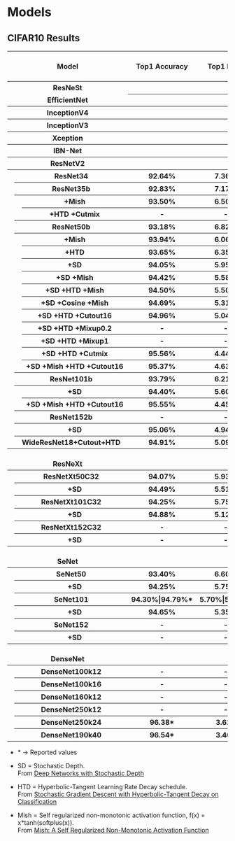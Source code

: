 # Models
## CIFAR10 Results
<table>
  <tr>
    <th colspan="3">⠀⠀⠀⠀⠀⠀⠀⠀⠀Model⠀⠀⠀⠀⠀⠀⠀⠀⠀</th>
    <th>Top1 Accuracy</th>
    <th>Top1 Error</th>
    <th>Param count</th>
    <th>FLOPs/2</th>
    <th>Training speed</br>(imgs/sec)</th>
  </tr>
  <tr>
    <th colspan="3">ResNeSt</th>
    <th></th>
    <th></th>
    <th></th>
    <th></th>
    <th></th>
  </tr>
  <tr>
    <th colspan="3" style="border-top:5px">EfficientNet</th>
    <th></th>
    <th></th>
    <th></th>
    <th></th>
    <th></th>
  </tr>
  <tr>
    <th colspan="3">InceptionV4</th>
    <th></th>
    <th></th>
    <th></th>
    <th></th>
    <th></th>
  </tr>
  <tr>
    <th colspan="3">InceptionV3</th>
    <th></th>
    <th></th>
    <th></th>
    <th></th>
    <th></th>
  </tr>
  <tr>
    <th colspan="3">Xception</th>
    <th></th>
    <th></th>
    <th></th>
    <th></th>
    <th></th>
  </tr>
  <tr>
    <th colspan="3">IBN-Net</th>
    <th></th>
    <th></th>
    <th></th>
    <th></th>
    <th></th>
  </tr>
  <tr>
    <th colspan="3">ResNetV2</th>
    <th> </th>
    <th> </th>
    <th> </th>
    <th> </th>
    <th> </th>
  </tr>
  <tr>
    <th rowspan="22"></th>
    <th colspan="2">ResNet34</th>
    <th>92.64%</th>
    <th>7.36%</th>
    <th>1,327,226</th>
    <th>72.40M</th>
    <th>3413</th>
  </tr>
  <tr>
    <th colspan="2">ResNet35b</th>
    <th>92.83%</th>
    <th>7.17%</th>
    <th>873,722</th>
    <th>51.83M</th>
    <th>2694</th>
  </tr>
  <tr>
    <th rowspan="2"></th>
    <th>+Mish</th>
    <th>93.50%</th>
    <th>6.50%</th>
    <th>873,722</th>
    <th>51.83M</th>
    <th>1861</th>
  </tr>
  <tr>
    <th>+HTD +Cutmix</th>
    <th>-</th>
    <th>-</th>
    <th>-</th>
    <th>-</th>
    <th>-</th>
  </tr>
  <tr>
    <th colspan="2">ResNet50b</th>
    <th>93.18%</th>
    <th>6.82%</th>
    <th>1,309,210</th>
    <th>74.11M</th>
    <th>1932</th>
  </tr>
  <tr>
    <th rowspan="11"></th>
    <th>+Mish</th>
    <th>93.94%</th>
    <th>6.06%</th>
    <th>-</th>
    <th>-</th>
    <th>-</th>
  </tr>
  <tr>
    <th>+HTD</th>
    <th>93.65%</th>
    <th>6.35%</th>
    <th>-</th>
    <th>-</th>
    <th>-</th>
  </tr>
  <tr>
    <th>+SD</th>
    <th>94.05%</th>
    <th>5.95%</th>
    <th>-</th>
    <th>-</th>
    <th>-</th>
  </tr>
  <tr>
    <th>+SD +Mish</th>
    <th>94.42%</th>
    <th>5.58%</th>
    <th>-</th>
    <th>-</th>
    <th>-</th>
  </tr>
  <tr>
    <th>+SD +HTD +Mish</th>
    <th>94.50%</th>
    <th>5.50%</th>
    <th>-</th>
    <th>-</th>
    <th>-</th>
  </tr>
  <tr>
    <th>+SD +Cosine +Mish</th>
    <th>94.69%</th>
    <th>5.31%</th>
    <th>-</th>
    <th>-</th>
    <th>-</th>
  </tr>
  <tr>
    <th>+SD +HTD +Cutout16</th>
    <th>94.96%</th>
    <th>5.04%</th>
    <th>-</th>
    <th>-</th>
    <th>-</th>
  </tr>
  <tr>
    <th>+SD +HTD +Mixup0.2</th>
    <th>-</th>
    <th>-</th>
    <th>-</th>
    <th>-</th>
    <th>-</th>
  </tr>
  <tr>
    <th>+SD +HTD +Mixup1</th>
    <th>-</th>
    <th>-</th>
    <th>-</th>
    <th>-</th>
    <th>-</th>
  </tr>
  <tr>
    <th>+SD +HTD +Cutmix</th>
    <th>95.56%</th>
    <th>4.44%</th>
    <th>-</th>
    <th>-</th>
    <th>-</th>
  </tr>
  <tr>
    <th>+SD +Mish +HTD +Cutout16</th>
    <th>95.37%</th>
    <th>4.63%</th>
    <th>-</th>
    <th>-</th>
    <th>-</th>
  </tr>
  <tr>
    <th colspan="2">ResNet101b</th>
    <th>93.79%</th>
    <th>6.21%</th>
    <th>-</th>
    <th>-</th>
    <th>-</th>
  </tr>
  <tr>
    <th rowspan="2"></th>
    <th>+SD</th>
    <th>94.40%</th>
    <th>5.60%</th>
    <th>-</th>
    <th>-</th>
    <th>-</th>
  </tr>
  <tr>
    <th>+SD +Mish +HTD +Cutout16</th>
    <th>95.55%</th>
    <th>4.45%</th>
    <th>-</th>
    <th>-</th>
    <th>-</th>
  </tr>
  <tr>
    <th colspan="2">ResNet152b</th>
    <th>-</th>
    <th>-</th>
    <th>-</th>
    <th>-</th>
    <th>-</th>
  </tr>
  <tr>
    <th></th>
    <th>+SD</th>
    <th>95.06%</th>
    <th>4.94%</th>
    <th>-</th>
    <th>-</th>
    <th>-</th>
  </tr>
  <tr>
    <th colspan="2">WideResNet18+Cutout+HTD</th>
    <th>94.91%</th>
    <th>5.09%</th>
    <th>11,205,578</th>
    <th>609.96M</th>
    <th>195</th>
  </tr>
  <!--- <<<<<<<<<<<<<<<<<<<<< ResNeXt >>>>>>>>>>>>>>>>>>>>> --->
  <tr>
    <th colspan="3"></br>ResNeXt</th>
    <th></th>
    <th></th>
    <th></th>
    <th></th>
    <th></th>
  </tr>
  <tr>
    <th rowspan="6"></th>
    <th colspan="2">ResNetXt50C32</th>
    <th>94.07%</th>
    <th>5.93%</th>
    <th>-</th>
    <th>-</th>
    <th>-</th>
  </tr>
  <tr>
    <th></th>
    <th>+SD</th>
    <th>94.49%</th>
    <th>5.51%</th>
    <th>-</th>
    <th>-</th>
    <th>-</th>
  </tr>
  <tr>
    <th colspan="2">ResNetXt101C32</th>
    <th>94.25%</th>
    <th>5.75%</th>
    <th>-</th>
    <th>-</th>
    <th>-</th>
  </tr>
  <tr>
    <th></th>
    <th>+SD</th>
    <th>94.88%</th>
    <th>5.12%</th>
    <th>-</th>
    <th>-</th>
    <th>-</th>
  </tr>
  <tr>
    <th colspan="2">ResNetXt152C32</th>
    <th>-</th>
    <th>-</th>
    <th>-</th>
    <th>-</th>
    <th>-</th>
  </tr>
  <tr>
    <th></th>
    <th>+SD</th>
    <th>-</th>
    <th>-</th>
    <th>-</th>
    <th>-</th>
    <th>-</th>
  </tr>
  <!--- <<<<<<<<<<<<<<<<<<<<< SeNet >>>>>>>>>>>>>>>>>>>>> --->
  <tr>
    <th colspan="3"></br>SeNet</th>
    <th></th>
    <th></th>
    <th></th>
    <th></th>
    <th></th>
  </tr>
  <tr> 
    <th rowspan="6"></th>
    <th colspan="2">SeNet50</th>
    <th>93.40%</th>
    <th>6.60%</th>
    <th>-</th>
    <th>-</th>
    <th>-</th>
  </tr>
  <tr>
    <th></th>
    <th>+SD</th>
    <th>94.25%</th>
    <th>5.75%</th>
    <th>-</th>
    <th>-</th>
    <th>-</th>
  </tr>
  <tr>
    <th colspan="2">SeNet101</th>
    <th>94.30%|94.79%*</th>
    <th>5.70%|5.21%*</th>
    <th>-</th>
    <th>-</th>
    <th>-</th>
  </tr>
  <tr>
    <th></th>
    <th>+SD</th>
    <th>94.65%</th>
    <th>5.35%</th>
    <th>-</th>
    <th>-</th>
    <th>-</th>
  </tr>
  <tr>
    <th colspan="2">SeNet152</th>
    <th>-</th>
    <th>-</th>
    <th>-</th>
    <th>-</th>
    <th>-</th>
  </tr>
  <tr>
    <th></th>
    <th>+SD</th>
    <th>-</th>
    <th>-</th>
    <th>-</th>
    <th>-</th>
    <th>-</th>
  </tr>
  <!--- <<<<<<<<<<<<<<<<<<<<< DenseNet >>>>>>>>>>>>>>>>>>>>> --->
  <tr>
    <th colspan="3"></br>DenseNet</th>
    <th></th>
    <th></th>
    <th></th>
    <th></th>
    <th></th>
  </tr>
  <tr>
    <th rowspan="6"></th>
    <th colspan="2">DenseNet100k12</th>
    <th>-</th>
    <th>-</th>
    <th>-</th>
    <th>-</th>
    <th>-</th>
  </tr>
  <tr>
    <th colspan="2">DenseNet100k16</th>
    <th>-</th>
    <th>-</th>
    <th>-</th>
    <th>-</th>
    <th>-</th>
  </tr>
  <tr>
    <th colspan="2">DenseNet160k12</th>
    <th>-</th>
    <th>-</th>
    <th>-</th>
    <th>-</th>
    <th>-</th>
  </tr>
  <tr>
    <th colspan="2">DenseNet250k12</th>
    <th>-</th>
    <th>-</th>
    <th>-</th>
    <th>-</th>
    <th>-</th>
  </tr>
  <tr>
    <th colspan="2">DenseNet250k24</th>
    <th>96.38*</th>
    <th>3.62*</th>
    <th>15.3M</th>
    <th>-</th>
    <th>-</th>
  </tr>
  <tr>
    <th colspan="2">DenseNet190k40</th>
    <th>96.54*</th>
    <th>3.46*</th>
    <th>25.6M</th>
    <th>-</th>
    <th>-</th>
  </tr>
</table>

* \* -> Reported values

* SD = Stochastic Depth. </br>
  From [Deep Networks with Stochastic Depth](https://arxiv.org/abs/1603.09382)
* HTD = Hyperbolic-Tangent Learning Rate Decay schedule. </br>
  From [Stochastic Gradient Descent with Hyperbolic-Tangent Decay on Classification](https://arxiv.org/abs/1806.01593)
* Mish = Self regularized non-monotonic activation function, f(x) = x*tanh(softplus(x)). </br>
  From [Mish: A Self Regularized Non-Monotonic Activation Function](https://arxiv.org/abs/1908.08681)

<!--- colspan="2" rowspan="2" ---> 
